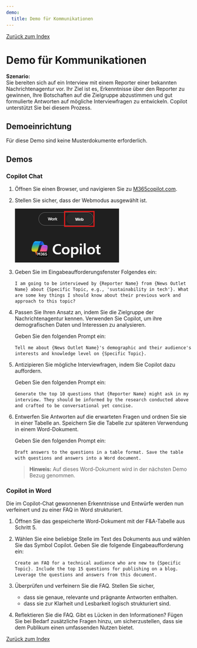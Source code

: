 ```yaml
---
demo:
  title: Demo für Kommunikationen
---
```


[Zurück zum Index](https://microsoftlearning.github.io/MS-4021-Copilot-Immersion-Experience/)

# Demo für Kommunikationen

**Szenario:**  
Sie bereiten sich auf ein Interview mit einem Reporter einer bekannten Nachrichtenagentur vor. Ihr Ziel ist es, Erkenntnisse über den Reporter zu gewinnen, Ihre Botschaften auf die Zielgruppe abzustimmen und gut formulierte Antworten auf mögliche Interviewfragen zu entwickeln. Copilot unterstützt Sie bei diesem Prozess.

## Demoeinrichtung

Für diese Demo sind keine Musterdokumente erforderlich.

## Demos

### Copilot Chat

1. Öffnen Sie einen Browser, und navigieren Sie zu [M365copilot.com](https://m365copilot.com/).

1. Stellen Sie sicher, dass der Webmodus ausgewählt ist.

    ![Screenshot der Registerkarte Webmodus.](../Prompts/Media/web-mode.png)

1. Geben Sie im Eingabeaufforderungsfenster Folgendes ein:

    ```text
    I am going to be interviewed by {Reporter Name} from {News Outlet Name} about {Specific Topic, e.g., 'sustainability in tech'}. What are some key things I should know about their previous work and approach to this topic?
    ```

1. Passen Sie Ihren Ansatz an, indem Sie die Zielgruppe der Nachrichtenagentur kennen. Verwenden Sie Copilot, um ihre demografischen Daten und Interessen zu analysieren.

    Geben Sie den folgenden Prompt ein:

    ```text
    Tell me about {News Outlet Name}'s demographic and their audience's interests and knowledge level on {Specific Topic}.
    ```

1. Antizipieren Sie mögliche Interviewfragen, indem Sie Copilot dazu auffordern.

    Geben Sie den folgenden Prompt ein:

    ```text
    Generate the top 10 questions that {Reporter Name} might ask in my interview. They should be informed by the research conducted above and crafted to be conversational yet concise.
    ```

1. Entwerfen Sie Antworten auf die erwarteten Fragen und ordnen Sie sie in einer Tabelle an. Speichern Sie die Tabelle zur späteren Verwendung in einem Word-Dokument.

    Geben Sie den folgenden Prompt ein:

    ```text
    Draft answers to the questions in a table format. Save the table with questions and answers into a Word document.
    ```

    > **Hinweis:** Auf dieses Word-Dokument wird in der nächsten Demo Bezug genommen.

### Copilot in Word

Die im Copilot-Chat gewonnenen Erkenntnisse und Entwürfe werden nun verfeinert und zu einer FAQ in Word strukturiert.

1. Öffnen Sie das gespeicherte Word-Dokument mit der F&A-Tabelle aus Schritt 5.

1. Wählen Sie eine beliebige Stelle im Text des Dokuments aus und wählen Sie das Symbol Copilot. Geben Sie die folgende Eingabeaufforderung ein:

    ```text
    Create an FAQ for a technical audience who are new to {Specific Topic}. Include the top 15 questions for publishing on a blog. Leverage the questions and answers from this document.
    ```

1. Überprüfen und verfeinern Sie die FAQ. Stellen Sie sicher,
    - dass sie genaue, relevante und prägnante Antworten enthalten.
    - dass sie zur Klarheit und Lesbarkeit logisch strukturiert sind.

1. Reflektieren Sie die FAQ. Gibt es Lücken in den Informationen? Fügen Sie bei Bedarf zusätzliche Fragen hinzu, um sicherzustellen, dass sie dem Publikum einen umfassenden Nutzen bietet.

[Zurück zum Index](https://microsoftlearning.github.io/MS-4021-Copilot-Immersion-Experience/)
